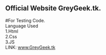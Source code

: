## Official Website GreyGeek.tk.
#For Testing Code.
<br>
Language Used 
<br>
1.Html
<br>
2.Css
<br>
3.JS
<br>
LINK: www.GreyGeek.tk


